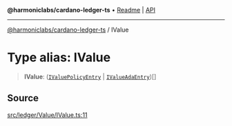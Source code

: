**@harmoniclabs/cardano-ledger-ts** • [Readme](../Introduction.md) \| [API](../globals.md)

***

[@harmoniclabs/cardano-ledger-ts](../Introduction.md) / IValue

# Type alias: IValue

> **IValue**: ([`IValuePolicyEntry`](IValuePolicyEntry.md) \| [`IValueAdaEntry`](IValueAdaEntry.md))[]

## Source

[src/ledger/Value/IValue.ts:11](https://github.com/HarmonicLabs/cardano-ledger-ts/blob/d1659b0/src/ledger/Value/IValue.ts#L11)
